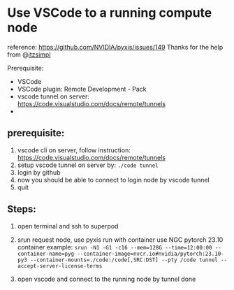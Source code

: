 # Use VSCode to a running compute node
reference: https://github.com/NVIDIA/pyxis/issues/149
Thanks for the help from @[itzsimpl](https://github.com/itzsimpl)

Prerequisite:
- VSCode
- VSCode plugin: Remote Development - Pack
- vscode tunnel on server: https://code.visualstudio.com/docs/remote/tunnels
- 

## prerequisite:
1. vscode cli on server, follow instruction: https://code.visualstudio.com/docs/remote/tunnels
2. setup vscode tunnel on server by: `./code tunnel`
3. login by github
4. now you should be able to connect to login node by vscode tunnel
5. quit

## Steps:
1. open terminal and ssh to superpod
2. srun request node, use pyxis run with container
   use NGC pytorch 23.10 container example: `srun -N1 -G1 -c16 --mem=128G --time=12:00:00 --container-name=pyg --container-image=nvcr.io#nvidia/pytorch:23.10-py3 --container-mounts=./code:/code[,SRC:DST] --pty /code tunnel --accept-server-license-terms`

3. open vscode and connect to the running node by tunnel
done

